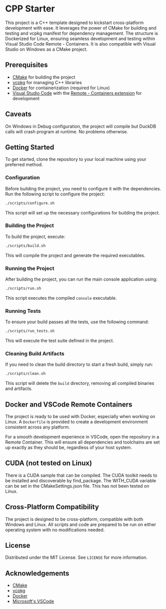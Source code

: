 # CPP Starter

This project is a C++ template designed to kickstart cross-platform development with ease. It leverages the power of CMake for building and testing and vcpkg manifest for dependency management. The structure is Dockerized for Linux, ensuring seamless development and testing within Visual Studio Code Remote - Containers. It is also compatible with Visual Studio on Windows as a CMake project.

## Prerequisites

- [CMake](https://cmake.org/download/) for building the project
- [vcpkg](https://github.com/microsoft/vcpkg) for managing C++ libraries
- [Docker](https://www.docker.com/get-started) for containerization (required for Linux)
- [Visual Studio Code](https://code.visualstudio.com/) with the [Remote - Containers extension](https://code.visualstudio.com/docs/remote/containers) for development

## Caveats

On Windows in Debug configuration, the project will compile but DuckDB calls will crash program at runtime. No problems otherwise.

## Getting Started

To get started, clone the repository to your local machine using your preferred method.

### Configuration

Before building the project, you need to configure it with the dependencies. Run the following script to configure the project:

```sh
./scripts/configure.sh
```

This script will set up the necessary configurations for building the project.

### Building the Project

To build the project, execute:

```sh
./scripts/build.sh
```

This will compile the project and generate the required executables.

### Running the Project

After building the project, you can run the main console application using:

```sh
./scripts/run.sh
```

This script executes the compiled `console` executable.

### Running Tests

To ensure your build passes all the tests, use the following command:

```sh
./scripts/run_tests.sh
```

This will execute the test suite defined in the project.

### Cleaning Build Artifacts

If you need to clean the build directory to start a fresh build, simply run:

```sh
./scripts/clean.sh
```

This script will delete the `build` directory, removing all compiled binaries and artifacts.

## Docker and VSCode Remote Containers

The project is ready to be used with Docker, especially when working on Linux. A `Dockerfile` is provided to create a development environment consistent across any platform.

For a smooth development experience in VSCode, open the repository in a Remote Container. This will ensure all dependencies and toolchains are set up exactly as they should be, regardless of your host system.

## CUDA (not tested on Linux)
There is a CUDA sample that can be compiled. The CUDA toolkit needs to be installed and discoverable by find_package. The WITH_CUDA variable can be set in the CMakeSettings.json file. This has not been tested on Linux.

## Cross-Platform Compatibility

The project is designed to be cross-platform, compatible with both Windows and Linux. All scripts and code are prepared to be run on either operating system with no modifications needed.

## License

Distributed under the MIT License. See `LICENSE` for more information.

## Acknowledgements

- [CMake](https://cmake.org/)
- [vcpkg](https://github.com/microsoft/vcpkg)
- [Docker](https://www.docker.com/)
- [Microsoft's VSCode](https://code.visualstudio.com/)

